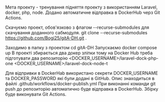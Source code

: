 Мета проекту - тренування підняття проекту з використанням Laravel, docker, php, node.
Додано автоматичне відправка в DockerHub черз Git Actions.

Скачуємо проект, обов'язково з флагом --recurse-submodules для скачування доданного сабмодуля.
git clone --recurse-submodules https://github.com/Bogi25/gitA-DH.git .

Заходимо в папку з проектом cd gitA-DH
Запускаємо docker compose up
В проекті збирається два докер зліпки тому на Docker Hub треба підготувати два репозиторію
<DOCKER_USERNAME>/laravel-dock-php-one
<DOCKER_USERNAME>/laravel-dock-node-t

Для відпривки в DockerHab використано секрети DOCKER_USERNAME та DOCKER_PASSWORD які були додані в GitHub.
Опис знаходиться в файлі .github/workflows/docker-publish.yml
При виконанні команди git push до репозиторію автоматично буде відправка в DockerHub. Збірку буде виконувати Git Actions.

